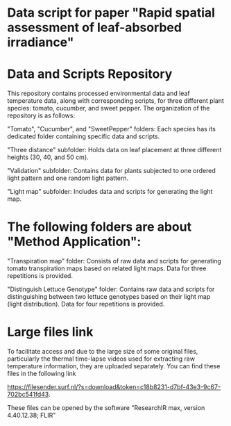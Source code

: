 # Data script for paper "Rapid spatial assessment of leaf-absorbed irradiance"
# Data and Scripts Repository 

This repository contains processed environmental data and leaf temperature data, along with corresponding scripts, for three different plant species: tomato, cucumber, and sweet pepper. The organization of the repository is as follows:

"Tomato", "Cucumber", and "SweetPepper" folders: Each species has its dedicated folder containing specific data and scripts.

"Three distance" subfolder: Holds data on leaf placement at three different heights (30, 40, and 50 cm).

"Validation" subfolder: Contains data for plants subjected to one ordered light pattern and one random light pattern.

"Light map" subfolder: Includes data and scripts for generating the light map.

# The following folders are about "Method Application":

"Transpiration map" folder: Consists of raw data and scripts for generating tomato transpiration maps based on related light maps. Data for three repetitions is provided.

"Distinguish Lettuce Genotype" folder: Contains raw data and scripts for distinguishing between two lettuce genotypes based on their light map (light distribution). Data for four repetitions is provided.

# Large files link

To facilitate access and due to the large size of some original files, particularly the thermal time-lapse videos used for extracting raw temperature information, they are uploaded separately. You can find these files in the following link

https://filesender.surf.nl/?s=download&token=c18b8231-d7bf-43e3-9c67-702bc541fd43. 

These files can be opened by the software "ResearchIR max, version 4.40.12.38; FLIR" 
